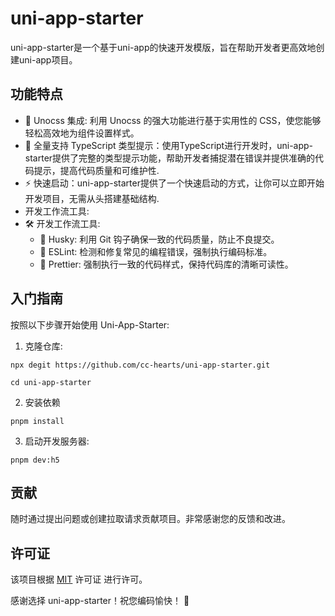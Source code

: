 # uni-app-starter

uni-app-starter是一个基于uni-app的快速开发模版，旨在帮助开发者更高效地创建uni-app项目。

## 功能特点

- 🎨 Unocss 集成: 利用 Unocss 的强大功能进行基于实用性的 CSS，使您能够轻松高效地为组件设置样式。
- 🚀 全量支持 TypeScript 类型提示：使用TypeScript进行开发时，uni-app-starter提供了完整的类型提示功能，帮助开发者捕捉潜在错误并提供准确的代码提示，提高代码质量和可维护性.
- ⚡️ 快速启动：uni-app-starter提供了一个快速启动的方式，让你可以立即开始开发项目，无需从头搭建基础结构.
- 开发工作流工具:
- 🛠 开发工作流工具:
  - 🐶 Husky: 利用 Git 钩子确保一致的代码质量，防止不良提交。
  - 🧹 ESLint: 检测和修复常见的编程错误，强制执行编码标准。
  - 💅 Prettier: 强制执行一致的代码样式，保持代码库的清晰可读性。

## 入门指南

按照以下步骤开始使用 Uni-App-Starter:

1. 克隆仓库:

```shell
npx degit https://github.com/cc-hearts/uni-app-starter.git

cd uni-app-starter
```
2. 安装依赖

```shell
pnpm install
```

3. 启动开发服务器:

```shell
pnpm dev:h5
```

## 贡献

随时通过提出问题或创建拉取请求贡献项目。非常感谢您的反馈和改进。

## 许可证

该项目根据 [MIT](./LICENSE) 许可证 进行许可。

感谢选择 uni-app-starter！祝您编码愉快！ 🚀







